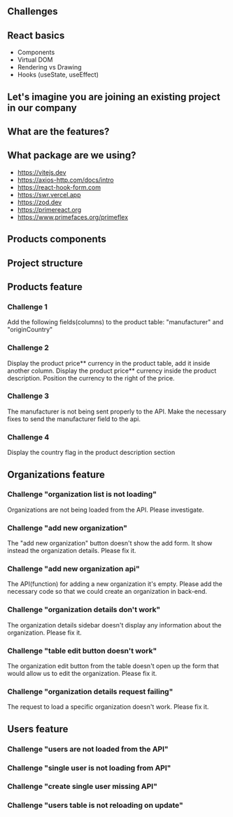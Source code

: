 ## Challenges

## React basics
- Components
- Virtual DOM
- Rendering vs Drawing
- Hooks (useState, useEffect)

## Let's imagine you are joining an existing project in our company

## What are the features?

## What package are we using?

- https://vitejs.dev
- https://axios-http.com/docs/intro
- https://react-hook-form.com
- https://swr.vercel.app
- https://zod.dev
- https://primereact.org
- https://www.primefaces.org/primeflex

## Products components

## Project structure

## Products feature 

### Challenge 1
Add the following fields(columns) to the product table:	"manufacturer" and "originCountry" 

### Challenge 2
Display the product price** currency in the product table, add it inside another column.
Display the product price** currency inside the product description. Position the currency to the right of the price.

### Challenge 3
The manufacturer is not being sent properly to the API. Make the necessary fixes to send the manufacturer field to the api. 

### Challenge 4
Display the country flag in the product description section


## Organizations feature

### Challenge "organization list is not loading"
Organizations are not being loaded from the API. Please investigate.

### Challenge "add new organization"
The "add new organization" button doesn't show the add form. It show instead the organization details. Please fix it.

### Challenge "add new organization api"
The API(function) for adding a new organization it's empty. Please add the necessary code so that we could create an organization in back-end.

### Challenge "organization details don't work"
The organization details sidebar doesn't display any information about the organization. Please fix it.

### Challenge "table edit button doesn't work"
The organization edit button from the table doesn't open up the form that would allow us to edit the organization. Please fix it.

### Challenge "organization details request failing"
The request to load a specific organization doesn't work. Please fix it.


## Users feature

### Challenge "users are not loaded from the API"

### Challenge "single user is not loading from API"

### Challenge "create single user missing API"

### Challenge "users table is not reloading on update"
